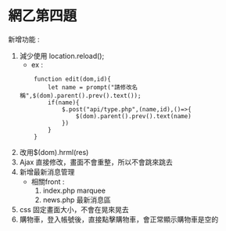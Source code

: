 # 網乙第四題

新增功能 :

1. 減少使用 location.reload();
    * ex :
    ```
        function edit(dom,id){
            let name = prompt("請修改名稱",$(dom).parent().prev().text());
            if(name){
                $.post("api/type.php",(name,id),()=>{
                    $(dom).parent().prev().text(name)
                })
            }
        }
    ```
2. 改用$(dom).hrml(res)
3. Ajax 直接修改，畫面不會重整，所以不會跳來跳去
4. 新增最新消息管理
    * 相關front :
        1. index.php marquee
        2. news.php 最新消息區
5. css 固定畫面大小，不會在晃來晃去
6. 購物車，登入帳號後，直接點擊購物車，會正常顯示購物車是空的